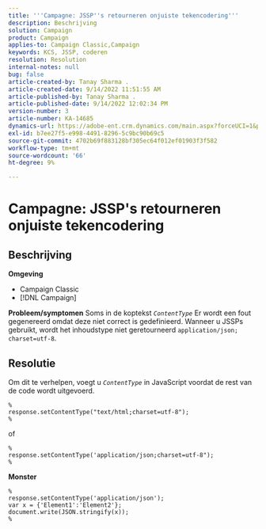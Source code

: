 ```yaml
---
title: '''Campagne: JSSP''s retourneren onjuiste tekencodering'''
description: Beschrijving
solution: Campaign
product: Campaign
applies-to: Campaign Classic,Campaign
keywords: KCS, JSSP, coderen
resolution: Resolution
internal-notes: null
bug: false
article-created-by: Tanay Sharma .
article-created-date: 9/14/2022 11:51:55 AM
article-published-by: Tanay Sharma .
article-published-date: 9/14/2022 12:02:34 PM
version-number: 3
article-number: KA-14685
dynamics-url: https://adobe-ent.crm.dynamics.com/main.aspx?forceUCI=1&pagetype=entityrecord&etn=knowledgearticle&id=42acc49e-2334-ed11-9db1-002248086735
exl-id: b7ee27f5-e998-4491-8296-5c9bc90b69c5
source-git-commit: 4702b69f883128bf305ec64f012ef01903f3f582
workflow-type: tm+mt
source-wordcount: '66'
ht-degree: 9%

---
```


# Campagne: JSSP&#39;s retourneren onjuiste tekencodering

## Beschrijving

<b>Omgeving</b>
- Campaign Classic
- [!DNL Campaign]



<b>Probleem/symptomen</b>
Soms in de koptekst *`ContentType`* Er wordt een fout gegenereerd omdat deze niet correct is gedefinieerd. Wanneer u JSSPs gebruikt, wordt het inhoudstype niet geretourneerd `application/json; charset=utf-8`.


## Resolutie


Om dit te verhelpen, voegt u *`ContentType`* in JavaScript voordat de rest van de code wordt uitgevoerd.


```
%
response.setContentType("text/html;charset=utf-8");
%
```




of




```
%
response.setContentType('application/json;charset=utf-8");
%
```


<b>Monster</b>


```
%
response.setContentType('application/json');
var x = {'Element1':'Element2'};
document.write(JSON.stringify(x));
%
```
